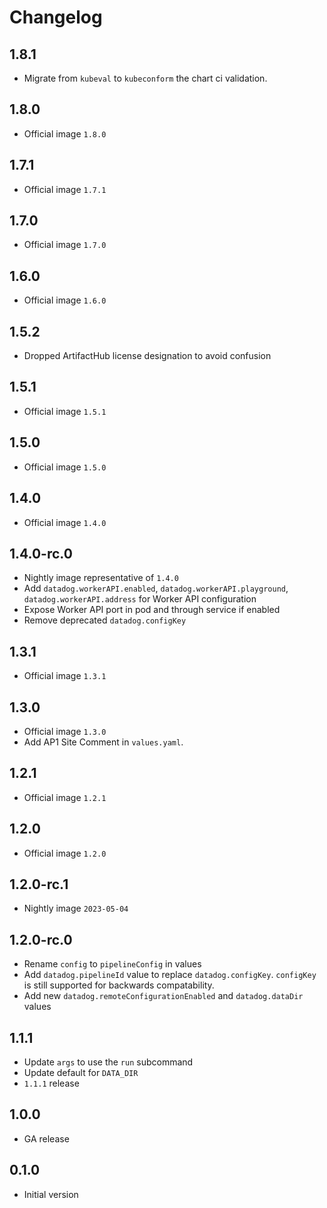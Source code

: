 # Changelog

## 1.8.1

* Migrate from `kubeval` to `kubeconform` the chart ci validation.

## 1.8.0

* Official image `1.8.0`

## 1.7.1

* Official image `1.7.1`

## 1.7.0

* Official image `1.7.0`

## 1.6.0

* Official image `1.6.0`

## 1.5.2

* Dropped ArtifactHub license designation to avoid confusion

## 1.5.1

* Official image `1.5.1`

## 1.5.0

* Official image `1.5.0`

## 1.4.0

* Official image `1.4.0`

## 1.4.0-rc.0

* Nightly image representative of `1.4.0`
* Add `datadog.workerAPI.enabled`, `datadog.workerAPI.playground`, `datadog.workerAPI.address` for Worker API configuration
* Expose Worker API port in pod and through service if enabled
* Remove deprecated `datadog.configKey`

## 1.3.1

* Official image `1.3.1`

## 1.3.0

* Official image `1.3.0`
* Add AP1 Site Comment in `values.yaml`.

## 1.2.1

* Official image `1.2.1`

## 1.2.0

* Official image `1.2.0`

## 1.2.0-rc.1

* Nightly image `2023-05-04`

## 1.2.0-rc.0

* Rename `config` to `pipelineConfig` in values
* Add `datadog.pipelineId` value to replace `datadog.configKey`. `configKey` is still supported for backwards compatability.
* Add new `datadog.remoteConfigurationEnabled` and `datadog.dataDir` values

## 1.1.1

* Update `args` to use the `run` subcommand
* Update default for `DATA_DIR`
* `1.1.1` release

## 1.0.0

* GA release

## 0.1.0

* Initial version
